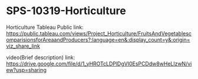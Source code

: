 # SPS-10319-Horticulture
Horticulture
Tableau Public link: https://public.tableau.com/views/Project_Horticulture/FruitsAndVegetablescomparisionsforAreaandProducers?:language=en&:display_count=y&:origin=viz_share_link

video(Brief description) link: https://drive.google.com/file/d/1_yHROTcLDPlDgVI0EsPCDdw8wHeLlzwN/view?usp=sharing
